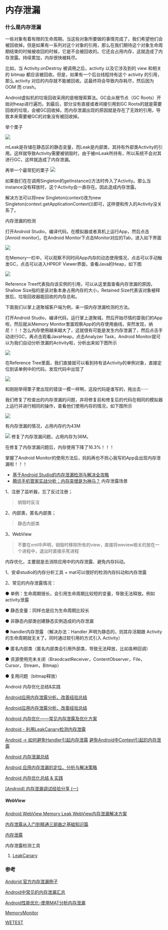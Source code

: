 # 内存泄漏

### 什么是内存泄漏

一些对象有着有限的生命周期。当这些对象所要做的事情完成了，我们希望他们会被回收掉。但是如果有一系列对这个对象的引用，那么在我们期待这个对象生命周期结束的时候被收回的时候，它是不会被回收的。它还会占用内存，这就造成了内存泄露。持续累加，内存很快被耗尽。

比如，当 Activity.onDestroy 被调用之后，activity 以及它涉及到的 view 和相关的 bitmap 都应该被回收。但是，如果有一个后台线程持有这个 activity 的引用，那么 activity 对应的内存就不能被回收。这最终将会导致内存耗尽，然后因为 OOM 而 crash。

Android虚拟机的垃圾回收采用的是根搜索算法。GC会从根节点（GC Roots）开始对heap进行遍历。到最后，部分没有直接或者间接引用到GC Roots的就是需要回收的垃圾，会被GC回收掉。而内存泄漏出现的原因就是存在了无效的引用，导致本来需要被GC的对象没有被回收掉。

举个栗子

![](http://mmbiz.qpic.cn/mmbiz/kn3fIZB16Mp3y84Lhc1FN29wKuksClicITOibQWYvaD2Byq7hqCC51wicOcDoLXgicAGGictiaJhmLRqb4ehicJCicXVjg/640?wx_fmt=png&tp=webp&wxfrom=5&wx_lazy=1)

mLeak是存储在静态区的静态变量，而Leak是内部类，其持有外部类Activity的引用。这样就导致Activity需要被销毁时，由于被mLeak所持有，所以系统不会对其进行GC，这样就造成了内存泄漏。

再举一个最常犯的栗子
![](http://mmbiz.qpic.cn/mmbiz/kn3fIZB16Mp3y84Lhc1FN29wKuksClicIvpTuo6NNUIpjrjPueOic8uToBfczO5rA0cdQpGK9fkDHdvZaxkvmlgg/640?wx_fmt=png&tp=webp&wxfrom=5&wx_lazy=1)

如果我们在在调用Singleton的getInstance()方法时传入了Activity。那么当instance没有释放时，这个Activity会一直存在。因此造成内存泄露。

解决方法可以将new Singleton(context)改为new Singleton(context.getApplicationContext())即可，这样便和传入的Activity没关系了。

内存泄漏的检测

打开Android Studio，编译代码，在模拟器或者真机上运行App，然后点击[Anroid monitor]，在Android Monitor下点击Monitor对应的Tab，进入如下界面

![](http://mmbiz.qpic.cn/mmbiz/kn3fIZB16Mp3y84Lhc1FN29wKuksClicIDGicvgU8Ba8tqVzOyE3lVKiaNv70J2MHF98cPb6pPPoaWDGhcrSwIbrA/640?wx_fmt=png&tp=webp&wxfrom=5&wx_lazy=1)

在Memory一栏中，可以观察不同时间App内存的动态使用情况，点击可以手动触发GC，点击可以进入HPROF Viewer界面，查看Java的Heap，如下图

![](http://mmbiz.qpic.cn/mmbiz/kn3fIZB16Mp3y84Lhc1FN29wKuksClicIkKlU2m8UQFZqSsXQiaEfonIRHybC7NOVfFic3moO2ZJrFjeIMgkf3BGg/640?wx_fmt=png&tp=webp&wxfrom=5&wx_lazy=1)

Reference Tree代表指向该实例的引用，可以从这里面查看内存泄漏的原因，Shallow Size指的是该对象本身占用内存的大小，Retained Size代表该对象被释放后，垃圾回收器能回收的内存总和。

下面我们以掌上道聚城客户端为例，来一探内存泄漏检测的方法。

打开Android Studio，编译代码，运行掌上道聚城，然后开始尽情的耍我们的App啦，然后就从Memory Monitor里面观察App的内存使用曲线，突然发现，纳尼！！！怎么内存使用越来越大了，这就很有可能是发生内存泄漏了，然后点击手动进行GC，再点击观看JavaHeap，点击Analyzer Task，Android Monitor就可以为我们自动分析泄漏的Activity啦，分析出来如下图所示

![](http://mmbiz.qpic.cn/mmbiz/kn3fIZB16Mp3y84Lhc1FN29wKuksClicIWicdLDjWa0KownTuuB49eLwKFuMFfUN34q0JXfW3cPA3AkprGyvNdJQ/640?wx_fmt=png&tp=webp&wxfrom=5&wx_lazy=1)

在Reference Tree里面，我们直接就可以看到持有该Activity的单例对象，直接定位到该单例中的代码，发现代码中出现了

![](http://mmbiz.qpic.cn/mmbiz/kn3fIZB16Mp3y84Lhc1FN29wKuksClicI9Q3wjyEnJ8vauhib0UXFaqR261U57iaeZj6bMDK1PlXjibibiaLOrNcuAEA/640?wx_fmt=png&tp=webp&wxfrom=5&wx_lazy=1)

和刚刚举得栗子里出现的错误一模一样啊，这段代码是谁写的，拖出去······

我们修复了检查出的内存泄漏的问题，并将修复前和修复后的代码在相同的模拟器上运行并进行相同的操作，查看他们使用内存的情况，如下图所示

![](http://mmbiz.qpic.cn/mmbiz/kn3fIZB16Mp3y84Lhc1FN29wKuksClicIKG37QKiclEic3avYPsibfNCYhqkNqxmTfcDYtCu4EXmTGAJf3bqDK9Zpg/640?wx_fmt=png&tp=webp&wxfrom=5&wx_lazy=1)

有内存泄漏的情况，占用内存约为43M

![](http://mmbiz.qpic.cn/mmbiz/kn3fIZB16Mp3y84Lhc1FN29wKuksClicIbNT8KhARyMalcyo211tvLdWnL3K0WmicNldlBhME4z8jP5ibf6emOOpA/640?wx_fmt=png&tp=webp&wxfrom=5&wx_lazy=1)
修复了内存泄漏问题，占用内存为36M。

在修复了内存泄漏问题后，内存使用下降了16.3%！！！

掌握了Android Monitor的使用方法后，妈妈再也不担心我写的App会出现内存泄漏啦！！！

* [基于Android Studio的内存泄漏检测与解决全攻略](http://wetest.qq.com/lab/view/?id=99)
* [腾讯手机管家实战分析：内存突增是为神马？](http://bugly.qq.com/bbs/forum.php?mod=viewthread&tid=30&highlight=%E5%86%85%E5%AD%98%E7%AA%81%E5%A2%9E)
  内存泄露场景

1、注册了监听器，忘了反过注册；
>销毁时反注

2、内部类，匿名内部类；
>静态内部类

3、WebView	
>不要在xml中声明，销毁时移除所有的view，直接将weview相关的放在一个进程中，退出时直接杀死进程

内存优化，主要就是去消除应用中的内存泄露、避免内存抖动。

1、安卓studio的内存分析工具 + mat可以很好的检测内存抖动和内存泄露

2、常见的内存泄露情况：

● 单例：生命周期很长，会引用生命周期比较短的变量，导致无法释放。例如activity泄露

● 静态变量：同样也是应为生命周期比较长

● 非静态内部类创建静态实例造成的内存泄漏

● handler内存泄露 （解决办法：Handler 声明为静态的，则其存活期跟 Activity 的生命周期就无关了。同时通过软引用的方式引入 Activity）

● 匿名内部类（匿名内部类会引用外部类，导致无法释放，比如各种回调）

● 资源使用完未关闭（BraodcastReceiver，ContentObserver，File，Cursor，Stream，Bitmap）

● 复用问题（bitmap释放）

Android 内存优化总结&实践

[Android应用内存泄露分析、改善经验总结](zhuanlan.zhihu.com/p/20831913)

[Android应用内存泄露分析、改善经验总结](https://zmywly8866.github.io/2016/05/04/android-application-leak-analysis-and-fix.html)

[Android 内存优化——常见内存泄露及优化方案](https://juejin.im/entry/58ef30fd44d904006cdfcbb6)

[Android - 利用LeakCanary检测内存泄露](http://cashow.github.io/android-detect-out-of-memory-with-leakcanary.html)

[Android -> 如何避免Handler引起内存泄露](http://blog.csdn.net/feelang/article/details/39059705)
[避免Android中Context引起的内存泄露](http://blog.csdn.net/boyupeng/article/details/46503221)

[Android 内存泄漏总结](https://yq.aliyun.com/articles/3009)

[Android 应用内存泄漏的定位、分析与解决策略](https://www.diycode.cc/topics/475)

[Android 内存优化总结 & 实践](https://juejin.im/entry/58d4c7735c497d0057ead153)

[[Android] 内存泄漏调试经验分享 (一)](http://rayleeya.iteye.com/blog/727074)

##### WebView
[Android WebView Memory Leak WebView内存泄漏解决方案](http://my.oschina.net/zhibuji/blog/100580)


[内存泄露从入门到精通三部曲之基础知识篇](http://mp.weixin.qq.com/s?__biz=MzA3NTYzODYzMg==&mid=400674207&idx=1&sn=a9580ca0dffc62a6d7dbb8fd3d7a2ef1&scene=0&key=b410d3164f5f798e3f4b6de393face7f291ae1d5d6ce312646e1e72ba2b6849e52d3ef5d2d0e4e8579cc7841aac8b439&ascene=0&uin=MTYzMjY2MTE1&devicetype=iMac+MacBookPro10%2C1+OSX+OSX+10.11.1+build(15B42)&version=11020201&pass_ticket=hgYTL4MW7%2FI9mnat%2BT9S2RRS0IkFfm6yOLSy%2F4bguL4%3D)


[内存泄露](http://blog.csdn.net/xiaochuanding/article/details/56286074?utm_source=gank.io&utm_medium=email)


内存泄露检测工具
1. [LeakCanary](./android_tool_leakcanary.md)


### 参考

[Andorid 官方内存泄漏例子](https://android-developers.googleblog.com/2009/01/avoiding-memory-leaks.html)

[Android中常见的内存泄漏汇总](https://xiaozhuanlan.com/topic/0583461792)

[Android性能优化-使用MAT分析内存泄漏](https://xiaozhuanlan.com/topic/6852741390)

[MemoryMonitor](https://www.diycode.cc/projects/cundong/MemoryMonitor)

[WETEST](https://wetest.qq.com/lab/view/359.html)